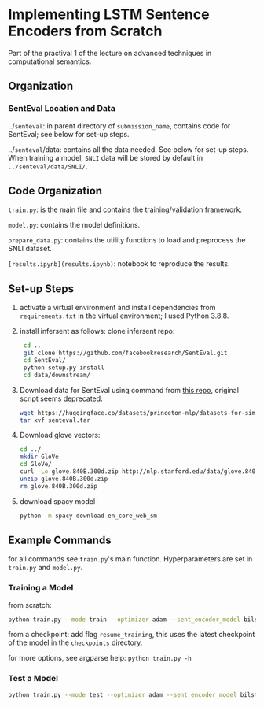 # Implementing LSTM Sentence Encoders from Scratch

Part of the practival 1 of the lecture on advanced techniques in computational semantics.

## Organization

### SentEval Location and Data

../`senteval`: in parent directory of `submission_name`, contains code for SentEval; see below for set-up steps.

../`senteval`/data: contains all the data needed. See below for set-up steps. When training a model, `SNLI` data will be stored by default in `../senteval/data/SNLI/`.

## Code Organization

`train.py`: is the main file and contains the training/validation framework.

`model.py`: contains the model definitions.

`prepare_data.py`: contains the utility functions to load and preprocess the SNLI dataset.

`[results.ipynb](results.ipynb)`: notebook to reproduce the results.

## Set-up Steps

1. activate a virtual environment and install dependencies from `requirements.txt` in the virtual environment; I used Python 3.8.8.
2. install infersent as follows:
   clone infersent repo:

   ```bash
    cd ..
    git clone https://github.com/facebookresearch/SentEval.git 
    cd SentEval/
    python setup.py install    
    cd data/downstream/
    ```

3. Download data for SentEval using command from [this repo](https://github.com/princeton-nlp/SimCSE/blob/main/SentEval/data/downstream/download_dataset.sh), original script seems deprecated.

    ```bash
    wget https://huggingface.co/datasets/princeton-nlp/datasets-for-simcse/resolve/main/senteval.tar
    tar xvf senteval.tar
    ```

4. Download glove vectors:

    ```bash
    cd ../
    mkdir GloVe
    cd GloVe/
    curl -Lo glove.840B.300d.zip http://nlp.stanford.edu/data/glove.840B.300d.zip
    unzip glove.840B.300d.zip
    rm glove.840B.300d.zip
    ```

5. download spacy model

    ```bash
    python -m spacy download en_core_web_sm
    ```

## Example Commands

for all commands see `train.py`'s main function. Hyperparameters are set in `train.py` and `model.py`.

### Training a Model

from scratch:

```bash
python train.py --mode train --optimizer adam --sent_encoder_model bilstmmax
```

from a checkpoint: add flag `resume_training`, this uses the latest checkpoint of the model in the `checkpoints` directory.

for more options, see argparse help: `python train.py -h`

### Test a Model

```bash
python train.py --mode test --optimizer adam --sent_encoder_model bilstmmax
```
